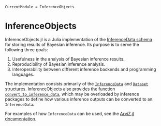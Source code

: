 ```@meta
CurrentModule = InferenceObjects
```

# InferenceObjects

InferenceObjects.jl is a Julia implementation of the [InferenceData schema](https://python.arviz.org/en/latest/schema/schema.html) for storing results of Bayesian inference.
Its purpose is to serve the following three goals:
1. Usefulness in the analysis of Bayesian inference results.
2. Reproducibility of Bayesian inference analysis.
3. Interoperability between different inference backends and programming languages.

The implementation consists primarily of the [`InferenceData`](@ref) and [`Dataset`](@ref) structures.
InferenceObjects also provides the function [`convert_to_inference_data`](@ref), which may be overloaded by inference packages to define how various inference outputs can be converted to an `InferenceData`.

For examples of how `InferenceData` can be used, see the [ArviZ.jl documentation](https://julia.arviz.org/ArviZ).
